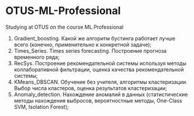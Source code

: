 # OTUS-ML-Professional
Studying at OTUS on the course ML.Professional
1. Gradient_boosting. Какой же алгоритм бустинга работает лучше всего (конечно, применительно к конкретной задаче);
2. Times_Series. Times series forecasting. Построение прогноза временного ряда;
3. RecSys. Построение рекомендательной системы используя методы коллаборативной фильтрации, оценка качества рекомендательной системы;
4. KMeans_DBSCAN. Обучение без учителя, алгоритмы кластеризации. Выбор числа кластеров, оценка результатов кластеризации;
5. Anomaly_detection. Нахождение аномалий в данных (статистические методы нахождения выбросов, вероятностные методы, One-Class SVM, Isolation Forest);
